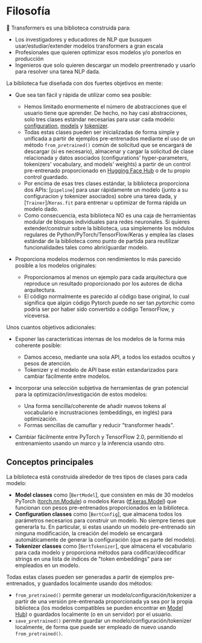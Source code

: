 <!--Copyright 2020 de The HuggingFace Team. Todos los derechos reservados

Con licencia bajo la Licencia Apache, Versión 2.0 (la "Licencia"); No puedes usar este archivo excepto de conformidad con la Licencia.
Puedes obtener una copia de la Licencia en

http://www.apache.org/licenses/LICENSE-2.0

Al menos que sea requrido por la ley aplicable o acordado por escrito, el software distribuido bajo la Licencia es distribuido sobre una BASE "AS IS", SIN GARANTIAS O CONDICIONES DE
NINGÚN TIPO. Ver la Licencia para el idioma específico que rige los permisos y limitaciones bajo la Licencia.

⚠️ Note that this file is in Markdown but contain specific syntax for our doc-builder (similar to MDX) that may not be
rendered properly in your Markdown viewer.

-->

# Filosofía

🤗 Transformers es una biblioteca construida para:

- Los investigadores y educadores de NLP que busquen usar/estudiar/extender modelos transformers a gran escala 
- Profesionales que quieren optimizar esos modelos y/o ponerlos en producción 
- Ingenieros que solo quieren descargar un modelo preentrenado y usarlo para resolver una tarea NLP dada. 

La biblioteca fue diseñada con dos fuertes objetivos en mente:

- Que sea tan fácil y rápida de utilizar como sea posible:

  - Hemos limitado enormemente el número de abstracciones que el usuario tiene que aprender. De hecho, no hay casi abstracciones,
    solo tres clases estándar necesarias para usar cada modelo: [configuration](main_classes/configuration),
    [models](main_classes/model) y [tokenizer](main_classes/tokenizer).
  - Todas estas clases pueden ser inicializadas de forma simple y unificada a partir de ejemplos pre-entrenados mediante el uso de un método
    `from_pretrained()` común de solicitud que se encargará de descargar (si es necesario), almacenar y cargar la solicitud de clase relacionada y datos asociados
    (configurations' hyper-parameters, tokenizers' vocabulary, and models' weights) a partir de un control pre-entrenado proporcionado en
    [Hugging Face Hub](https://huggingface.co/models) o de tu propio control guardado.
  - Por encima de esas tres clases estándar, la biblioteca proporciona dos APIs: [`pipeline`] para usar rápidamente un modelo (junto a su configuracion y tokenizer asociados)
    sobre una tarea dada, y [`Trainer`]/`Keras.fit` para entrenar u optimizar de forma rápida un modelo dado.
  - Como consecuencia, esta biblioteca NO es una caja de herramientas modular de bloques individuales para redes neuronales. Si quieres extender/construir sobre la biblioteca,
    usa simplemente los módulos regulares de Python/PyTorch/TensorFlow/Keras y emplea las clases estándar de la biblioteca como punto de partida para reutilizar funcionalidades
    tales como abrir/guardar modelo.
    
- Proporciona modelos modernos con rendimientos lo más parecido posible a los modelos originales:

  - Proporcionamos al menos un ejemplo para cada arquitectura que reproduce un resultado proporcionado por los autores de dicha arquitectura.
  - El código normalmente es parecido al código base original, lo cual significa que algún código Pytorch puede no ser tan 
    *pytorchic* como podría ser por haber sido convertido a código TensorFlow, y viceversa. 

Unos cuantos objetivos adicionales:

- Exponer las características internas de los modelos de la forma más coherente posible:

  - Damos acceso, mediante una sola API, a todos los estados ocultos y pesos de atención.
  - Tokenizer y el modelo de API base están estandarizados para cambiar fácilmente entre modelos.

- Incorporar una selección subjetiva de herramientas de gran potencial para la optimización/investigación de estos modelos:

  - Una forma sencilla/coherente de añadir nuevos tokens al vocabulario e incrustraciones (embeddings, en inglés) para optimización.
  - Formas sencillas de camuflar y reducir "transformer heads".

- Cambiar fácilmente entre PyTorch y TensorFlow 2.0, permitiendo el entrenamiento usando un marco y la inferencia usando otro.

## Conceptos principales 

La biblioteca está construida alrededor de tres tipos de clases para cada modelo:

- **Model classes** como [`BertModel`], que consisten en más de 30 modelos PyTorch ([torch.nn.Module](https://pytorch.org/docs/stable/nn.html#torch.nn.Module)) o modelos Keras ([tf.keras.Model](https://www.tensorflow.org/api_docs/python/tf/keras/Model)) que funcionan con pesos pre-entrenados proporcionados en la
  biblioteca.
- **Configuration classes** como [`BertConfig`], que almacena todos los parámetros necesarios para construir un modelo. 
  No siempre tienes que generarla tu. En particular, si estas usando un modelo pre-entrenado sin ninguna modificación,
  la creación del modelo se encargará automáticamente de generar la configuración (que es parte del modelo).
- **Tokenizer classes** como [`BertTokenizer`], que almacena el vocabulario para cada modelo y proporciona métodos para
  codificar/decodificar strings en una lista de índices de "token embeddings" para ser empleados en un modelo.          

Todas estas clases pueden ser generadas a partir de ejemplos pre-entrenados, y guardados localmente usando dos métodos:

- `from_pretrained()` permite generar un modelo/configuración/tokenizer a partir de una versión pre-entrenada proporcionada ya sea por
  la propia biblioteca (los modelos compatibles se pueden encontrar en [Model Hub](https://huggingface.co/models)) o
  guardados localmente (o en un servidor) por el usuario. 
- `save_pretrained()` permite guardar un modelo/configuración/tokenizer localmente, de forma que puede ser empleado de nuevo usando
  `from_pretrained()`.
